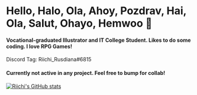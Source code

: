 # Hello, Halo, Ola, Ahoy, Pozdrav, Hai, Ola, Salut, Ohayo, Hemwoo 👋

#### Vocational-graduated Illustrator and IT College Student. Likes to do some coding. I love RPG Games! 
Discord Tag: Riichi_Rusdiana#6815

#### Currently not active in any project. Feel free to bump for collab!

[![Riichi's GitHub stats](https://github-readme-stats.vercel.app/api?username=BillyAddlers&theme=synthwave)](https://github.com/anuraghazra/github-readme-stats)

<!--
**BillyAddlers/BillyAddlers** is a ✨ _special_ ✨ repository because its `README.md` (this file) appears on your GitHub profile.

Here are some ideas to get you started:

- 🔭 I’m currently working on ...
- 🌱 I’m currently learning ...
- 👯 I’m looking to collaborate on ...
- 🤔 I’m looking for help with ...
- 💬 Ask me about ...
- 📫 How to reach me: ...
- 😄 Pronouns: ...
- ⚡ Fun fact: ...
-->
